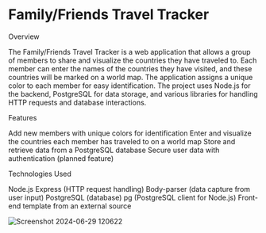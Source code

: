 # Family/Friends Travel Tracker
Overview

The Family/Friends Travel Tracker is a web application that allows a group of members to share and visualize the countries they have traveled to. Each member can enter the names of the countries they have visited, and these countries will be marked on a world map. The application assigns a unique color to each member for easy identification. The project uses Node.js for the backend, PostgreSQL for data storage, and various libraries for handling HTTP requests and database interactions.

Features

Add new members with unique colors for identification
Enter and visualize the countries each member has traveled to on a world map
Store and retrieve data from a PostgreSQL database
Secure user data with authentication (planned feature)

Technologies Used

Node.js
Express (HTTP request handling)
Body-parser (data capture from user input)
PostgreSQL (database)
pg (PostgreSQL client for Node.js)
Front-end template from an external source

![Screenshot 2024-06-29 120622](https://github.com/calvinrajesh6/Travel-Tracker/assets/145462164/83926fbf-acdd-45c2-a3b4-18caa33607b1)
